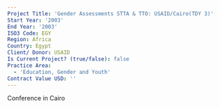 ```yaml
---
Project Title: 'Gender Assessments STTA & TTO: USAID/Cairo(TDY 3)'
Start Year: '2003'
End Year: '2003'
ISO3 Code: EGY
Region: Africa
Country: Egypt
Client/ Donor: USAID
Is Current Project? (true/false): false
Practice Area:
  - 'Education, Gender and Youth'
Contract Value USD: ''
---
```

Conference in Cairo